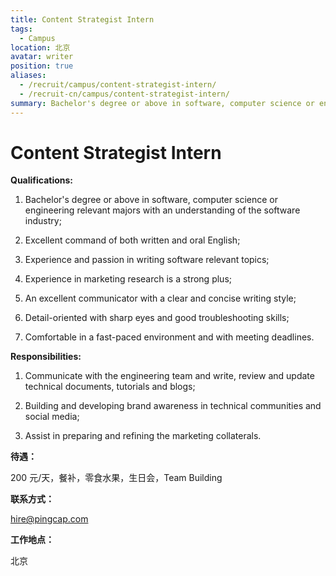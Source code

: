 ```yaml
---
title: Content Strategist Intern
tags:
  - Campus
location: 北京
avatar: writer
position: true
aliases:
  - /recruit/campus/content-strategist-intern/
  - /recruit-cn/campus/content-strategist-intern/
summary: Bachelor's degree or above in software, computer science or engineering relevant majors with an understanding of the software industry; Excellent command of both written and oral English; Experience and passion in writing software relevant topics; Experience in marketing research is a strong plus; An excellent communicator with a clear and concise writing style; Detail-oriented with sharp eyes and good troubleshooting skills; Comfortable in a fast-paced environment and with meeting deadlines.
---
```


# Content Strategist Intern

**Qualifications:**

1. Bachelor's degree or above in software, computer science or engineering relevant majors with an understanding of the software industry;

2. Excellent command of both written and oral English;

3. Experience and passion in writing software relevant topics;

4. Experience in marketing research is a strong plus;

5. An excellent communicator with a clear and concise writing style;

6. Detail-oriented with sharp eyes and good troubleshooting skills;

7. Comfortable in a fast-paced environment and with meeting deadlines.

**Responsibilities:**

1. Communicate with the engineering team and write, review and update technical documents, tutorials and blogs;

2. Building and developing brand awareness in technical communities and social media;

3. Assist in preparing and refining the marketing collaterals.

**待遇：**

200 元/天，餐补，零食水果，生日会，Team Building

**联系方式：**

hire@pingcap.com

**工作地点：**

北京
